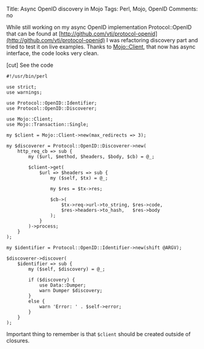 Title: Async OpenID discovery in Mojo
Tags: Perl, Mojo, OpenID
Comments: no

While still working on my async OpenID implementation Protocol::OpenID that can
be found at [http://github.com/vti/protocol-openid](http://github.com/vti/protocol-openid) I was refactoring discovery
part and tried to test it on live examples. Thanks to [Mojo::Client](https://metacpan.org/pod/Mojo::Client), that now
has async interface, the code looks very clean.

[cut] See the code

    #!/usr/bin/perl

    use strict;
    use warnings;

    use Protocol::OpenID::Identifier;
    use Protocol::OpenID::Discoverer;

    use Mojo::Client;
    use Mojo::Transaction::Single;

    my $client = Mojo::Client->new(max_redirects => 3);

    my $discoverer = Protocol::OpenID::Discoverer->new(
        http_req_cb => sub {
            my ($url, $method, $headers, $body, $cb) = @_;

            $client->get(
                $url => $headers => sub {
                    my ($self, $tx) = @_;

                    my $res = $tx->res;

                    $cb->(
                        $tx->req->url->to_string, $res->code,
                        $res->headers->to_hash,   $res->body
                    );
                }
            )->process;
        }
    );

    my $identifier = Protocol::OpenID::Identifier->new(shift @ARGV);

    $discoverer->discover(
        $identifier => sub {
            my ($self, $discovery) = @_;

            if ($discovery) {
                use Data::Dumper;
                warn Dumper $discovery;
            }
            else {
                warn 'Error: ' . $self->error;
            }
        }
    );

Important thing to remember is that `$client` should be created outside of closures.
